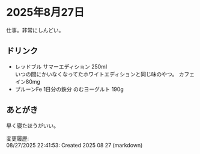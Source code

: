 # 2025年8月27日

仕事。非常にしんどい。

## ドリンク

- レッドブル サマーエディション 250ml  
いつの間にかいなくなってたホワイトエディションと同じ味のやつ。
カフェイン80mg
- プルーンFe 1日分の鉄分 のむヨーグルト 190g

## あとがき

早く寝たほうがいい。

変更履歴:  
08/27/2025 22:41:53: Created 2025 08 27 (markdown)  
